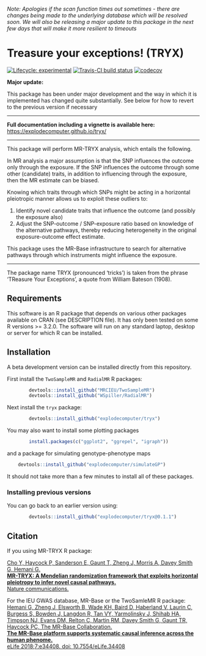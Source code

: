 *Note: Apologies if the scan function times out sometimes - there are
changes being made to the underlying database which will be resolved
soon. We will also be releasing a major update to this package in the
next few days that will make it more resilient to timeouts*

Treasure your exceptions! (TRYX)
================================

<!-- badges: start -->
[![Lifecycle:
experimental](https://img.shields.io/badge/lifecycle-maturing-blue.svg)](https://www.tidyverse.org/lifecycle/#maturing)
[![Travis-CI build
status](https://travis-ci.org/explodecomputer/tryx.svg?branch=master)](https://travis-ci.org/explodecomputer/tryx)
[![codecov](https://codecov.io/github/explodecomputer/tryx/branch/master/graphs/badge.svg)](https://codecov.io/github/explodecomputer/tryx)

<!-- badges: end -->
**Major update:**

This package has been under major development and the way in which it is
implemented has changed quite substantially. See below for how to revert
to the previous version if necessary

------------------------------------------------------------------------

**Full documentation including a vignette is available here:**
<a href="https://explodecomputer.github.io/tryx/" class="uri">https://explodecomputer.github.io/tryx/</a>

------------------------------------------------------------------------

This package will perform MR-TRYX analysis, which entails the following.

In MR analysis a major assumption is that the SNP influences the outcome
only through the exposure. If the SNP influences the outcome through
some other (candidate) traits, in addition to influencing through the
exposure, then the MR estimate can be biased.

Knowing which traits through which SNPs might be acting in a horizontal
pleiotropic manner allows us to exploit these outliers to:

1.  Identify novel candidate traits that influence the outcome (and
    possibly the exposure also)
2.  Adjust the SNP-outcome / SNP-exposure ratio based on knowledge of
    the alternative pathways, thereby reducing heterogeneity in the
    original exposure-outcome effect estimate.

This package uses the MR-Base infrastructure to search for alternative
pathways through which instruments might influence the exposure.

------------------------------------------------------------------------

The package name TRYX (pronounced ‘tricks’) is taken from the phrase
‘TReasure Your Exceptions’, a quote from William Bateson (1908).

Requirements
------------

This software is an R package that depends on various other packages
available on CRAN (see DESCRIPTION file). It has only been tested on
some R versions &gt;= 3.2.0. The software will run on any standard
laptop, desktop or server for which R can be installed.

Installation
------------

A beta development version can be installed directly from this
repository.

First install the `TwoSampleMR` and `RadialMR` R packages:

```r
        devtools::install_github("MRCIEU/TwoSampleMR")
        devtools::install_github("WSpiller/RadialMR")
```

Next install the `tryx` package:

```r
        devtools::install_github("explodecomputer/tryx")
```

You may also want to install some plotting packages

```r
        install.packages(c("ggplot2", "ggrepel", "igraph"))
```

and a package for simulating genotype-phenotype maps

```r
    devtools::install_github("explodecomputer/simulateGP")
```

It should not take more than a few minutes to install all of these
packages.

### Installing previous versions

You can go back to an earlier version using:

```r
        devtools::install_github("explodecomputer/tryx@0.1.1")
```

Citation
--------

If you using MR-TRYX R package:

[Cho Y, Haycock P, Sanderson E, Gaunt T, Zheng J, Morris A, Davey Smith
G, Hemani G. </br> **MR-TRYX: A Mendelian randomization framework that
exploits horizontal pleiotropy to infer novel causal pathways.** <br/>
Nature communications.](https://www.nature.com/articles/s41467-020-14452-4)

For the IEU GWAS database, MR-Base or the TwoSamleMR R package: [Hemani
G, Zheng J, Elsworth B, Wade KH, Baird D, Haberland V, Laurin C, Burgess
S, Bowden J, Langdon R, Tan VY, Yarmolinsky J, Shihab HA, Timpson NJ,
Evans DM, Relton C, Martin RM, Davey Smith G, Gaunt TR, Haycock PC, The
MR-Base Collaboration.</br> **The MR-Base platform supports systematic
causal inference across the human phenome.** <br/> eLife 2018;7:e34408.
doi: 10.7554/eLife.34408](https://elifesciences.org/articles/34408)
